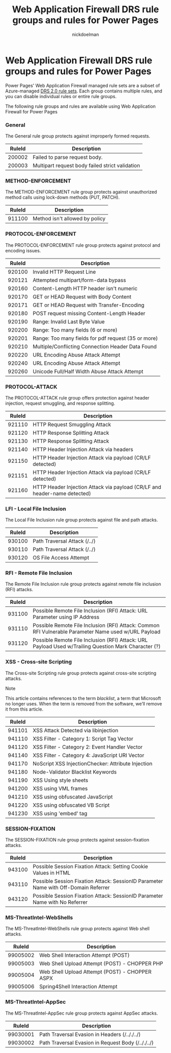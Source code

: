 ﻿---
title: Web Application Firewall DRS rule groups and rules for Power Pages
description: Learn about Web Application Firewall DRS rule groups and rules for Power Pages.
author: nickdoelman
ms.topic: conceptual
ms.custom: 
ms.date: 09/14/2022
ms.author: ndoelman
ms.reviewer: ndoelman
contributors:
    - nickdoelman
    - ProfessorKendrick
---

# Web Application Firewall DRS rule groups and rules for Power Pages

Power Pages' Web Application Firewall managed rule sets are a subset of Azure-managed [DRS 2.0 rule sets](/azure/web-application-firewall/afds/waf-front-door-drs?tabs=drs20). Each group contains multiple rules, and you can disable individual rules or entire rule groups.

The following rule groups and rules are available using Web Application Firewall for Power Pages

### General

The General rule group protects against improperly formed requests.

| **RuleId** | **Description**                                 |
|------------|-------------------------------------------------|
| 200002     | Failed to parse request body.                   |
| 200003     | Multipart request body failed strict validation |

### METHOD-ENFORCEMENT

The METHOD-ENFORCEMENT rule group protects against unauthorized method calls using lock-down methods (PUT, PATCH).

| **RuleId** | **Description**                 |
|------------|---------------------------------|
| 911100     | Method isn't allowed by policy |

### PROTOCOL-ENFORCEMENT

The PROTOCOL-ENFORCEMENT rule group protects against protocol and encoding issues.

| **RuleId** | **Description**                                     |
|------------|-----------------------------------------------------|
| 920100     | Invalid HTTP Request Line                           |
| 920121     | Attempted multipart/form-data bypass                |
| 920160     | Content-Length HTTP header isn't numeric           |
| 920170     | GET or HEAD Request with Body Content             |
| 920171     | GET or HEAD Request with Transfer-Encoding         |
| 920180     | POST request missing Content-Length Header        |
| 920190     | Range: Invalid Last Byte Value                     |
| 920200     | Range: Too many fields (6 or more)                  |
| 920201     | Range: Too many fields for pdf request (35 or more) |
| 920210     | Multiple/Conflicting Connection Header Data Found  |
| 920220     | URL Encoding Abuse Attack Attempt                   |
| 920240     | URL Encoding Abuse Attack Attempt                   |
| 920260     | Unicode Full/Half Width Abuse Attack Attempt        |

### PROTOCOL-ATTACK

The PROTOCOL-ATTACK rule group offers protection against header injection, request smuggling, and response splitting.

| **RuleId** | **Description**                                                           |
|------------|---------------------------------------------------------------------------|
| 921110     | HTTP Request Smuggling Attack                                             |
| 921120     | HTTP Response Splitting Attack                                            |
| 921130     | HTTP Response Splitting Attack                                            |
| 921140     | HTTP Header Injection Attack via headers                                  |
| 921150     | HTTP Header Injection Attack via payload (CR/LF detected)                 |
| 921151     | HTTP Header Injection Attack via payload (CR/LF detected)                 |
| 921160     | HTTP Header Injection Attack via payload (CR/LF and header-name detected) |

### LFI - Local File Inclusion

The Local File Inclusion rule group protects against file and path attacks.

| **RuleId** | **Description**              |
|------------|------------------------------|
| 930100     | Path Traversal Attack (/../) |
| 930110     | Path Traversal Attack (/../) |
| 930120     | OS File Access Attempt       |

### RFI - Remote File Inclusion

The Remote File Inclusion rule group protects against remote file inclusion (RFI) attacks.

| **RuleId** | **Description**                                                                                      |
|------------|------------------------------------------------------------------------------------------------------|
| 931100     | Possible Remote File Inclusion (RFI) Attack: URL Parameter using IP Address                          |
| 931110     | Possible Remote File Inclusion (RFI) Attack: Common RFI Vulnerable Parameter Name used w/URL Payload |
| 931120     | Possible Remote File Inclusion (RFI) Attack: URL Payload Used w/Trailing Question Mark Character (?) |

### XSS - Cross-site Scripting

The Cross-site Scripting rule group protects against cross-site scripting attacks.

> [!NOTE]
> This article contains references to the term *blacklist*, a term that Microsoft no longer uses. When the term is removed from the software, we’ll remove it from this article.

| **RuleId** | **Description**                                    |
|------------|----------------------------------------------------|
| 941101     | XSS Attack Detected via libinjection              |
| 941110     | XSS Filter - Category 1: Script Tag Vector         |
| 941120     | XSS Filter - Category 2: Event Handler Vector      |
| 941140     | XSS Filter - Category 4: JavaScript URI Vector     |
| 941170     | NoScript XSS InjectionChecker: Attribute Injection |
| 941180     | Node-Validator Blacklist Keywords                  |
| 941190     | XSS Using style sheets                             |
| 941200     | XSS using VML frames                               |
| 941210     | XSS using obfuscated JavaScript                    |
| 941220     | XSS using obfuscated VB Script                     |
| 941230     | XSS using 'embed' tag                              |

### SESSION-FIXATION

The SESSION-FIXATION rule group protects against session-fixation attacks.

| **RuleId** | **Description**                                                                     |
|------------|-------------------------------------------------------------------------------------|
| 943100     | Possible Session Fixation Attack: Setting Cookie Values in HTML                     |
| 943110     | Possible Session Fixation Attack: SessionID Parameter Name with Off-Domain Referrer |
| 943120     | Possible Session Fixation Attack: SessionID Parameter Name with No Referrer         |

### MS-ThreatIntel-WebShells

The MS-ThreatIntel-WebShells rule group protects against Web shell attacks.

| **RuleId** | **Description**                                |
|------------|------------------------------------------------|
| 99005002   | Web Shell Interaction Attempt (POST)           |
| 99005003   | Web Shell Upload Attempt (POST) - CHOPPER PHP  |
| 99005004   | Web Shell Upload Attempt (POST) - CHOPPER ASPX |
| 99005006   | Spring4Shell Interaction Attempt               |

### MS-ThreatIntel-AppSec

The MS-ThreatIntel-AppSec rule group protects against AppSec attacks.

| **RuleId** | **Description**                                    |
|------------|----------------------------------------------------|
| 99030001   | Path Traversal Evasion in Headers (/.././../)      |
| 99030002   | Path Traversal Evasion in Request Body (/.././../) |
